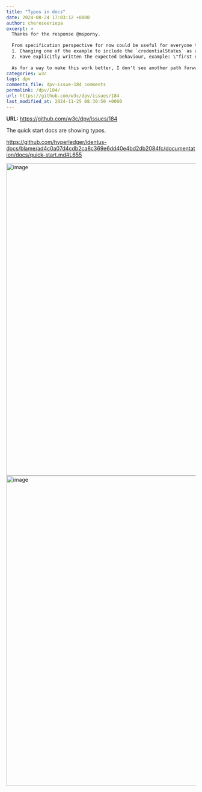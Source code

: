 ```yaml
---
title: "Typos in docs"
date: 2024-08-24 17:03:12 +0000
author: chereseeriepa
excerpt: >
  Thanks for the response @msporny.
  
  From specification perspective for now could be useful for everyone to be aware of such scenario by:
  1. Changing one of the example to include the `credentialStatus` as an array with multiple `BitstringStatusList` entries and another entry with type other than `BitstringStatusList`.
  2. Have explicitly written the expected behaviour, example: \"first entry in the array that matches the `statusPurpose`\". This way, issuers and verifiers will be aware what to expect and aware what would happen if there are double entries.
  
  As for a way to make this work better, I don't see another path forward as for adding additional binding identification parameter both to `BitstringStatusList` and `BitstringStatusListEntry`. Not sure how much desire there is for this, as the thing being handled here is incorrect usage of the feature.
categories: w3c
tags: dpv
comments_file: dpv-issue-184_comments
permalink: /dpv/184/
url: https://github.com/w3c/dpv/issues/184
last_modified_at: 2024-11-25 08:30:50 +0000
---
```



**URL:** https://github.com/w3c/dpv/issues/184

The quick start docs are showing typos.

https://github.com/hyperledger/identus-docs/blame/ad4c0a07d4cdb2ca8c369e6dd40e4bd2db2084fc/documentation/docs/quick-start.md#L655

<img width="830" alt="image" src="https://github.com/user-attachments/assets/d7428928-b8d8-4612-a8c2-8dba5174b8f6">

<img width="824" alt="image" src="https://github.com/user-attachments/assets/556b92e9-592c-4531-ae40-43c48ef20534">
